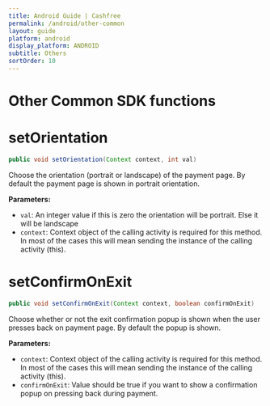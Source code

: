 ```yaml
---
title: Android Guide | Cashfree
permalink: /android/other-common
layout: guide
platform: android
display_platform: ANDROID
subtitle: Others
sortOrder: 10
---
```


# Other Common SDK functions

# setOrientation
```java
public void setOrientation(Context context, int val)
```
Choose the orientation (portrait or landscape) of the payment page. By default the payment page is shown in portrait orientation.

<b>Parameters:</b>
<ul>
  <li><code>val</code>: An integer value if this is zero the orientation will be portrait. Else it will be landscape </li>
  <li><code>context</code>: Context object of the calling activity is required for this method. In most of the cases this will mean sending the instance of the calling activity (this). </li>
</ul>


# setConfirmOnExit
```java
public void setConfirmOnExit(Context context, boolean confirmOnExit)
```
Choose whether or not the exit confirmation popup is shown when the user presses back on payment page. By default the popup is shown.

<b>Parameters:</b>
<ul>
  <li><code>context</code>: Context object of the calling activity is required for this method. In most of the cases this will mean sending the instance of the calling activity (this). </li>
  <li><code>confirmOnExit</code>: Value should be true if you want to show a confirmation popup on pressing back during payment. </li>
</ul>


